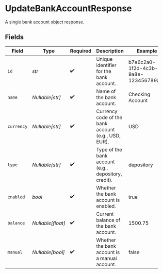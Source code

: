 # UpdateBankAccountResponse

A single bank account object response.


## Fields

| Field                                                | Type                                                 | Required                                             | Description                                          | Example                                              |
| ---------------------------------------------------- | ---------------------------------------------------- | ---------------------------------------------------- | ---------------------------------------------------- | ---------------------------------------------------- |
| `id`                                                 | *str*                                                | :heavy_check_mark:                                   | Unique identifier for the bank account.              | b7e6c2a0-1f2d-4c3b-9a8e-123456789abc                 |
| `name`                                               | *Nullable[str]*                                      | :heavy_check_mark:                                   | Name of the bank account.                            | Checking Account                                     |
| `currency`                                           | *Nullable[str]*                                      | :heavy_check_mark:                                   | Currency code of the bank account (e.g., USD, EUR).  | USD                                                  |
| `type`                                               | *Nullable[str]*                                      | :heavy_check_mark:                                   | Type of the bank account (e.g., depository, credit). | depository                                           |
| `enabled`                                            | *bool*                                               | :heavy_check_mark:                                   | Whether the bank account is enabled.                 | true                                                 |
| `balance`                                            | *Nullable[float]*                                    | :heavy_check_mark:                                   | Current balance of the bank account.                 | 1500.75                                              |
| `manual`                                             | *Nullable[bool]*                                     | :heavy_check_mark:                                   | Whether the bank account is a manual account.        | false                                                |